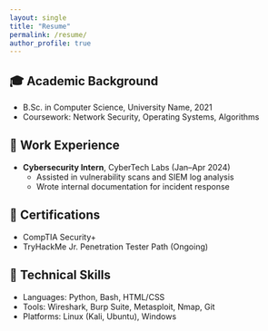 ```yaml
---
layout: single
title: "Resume"
permalink: /resume/
author_profile: true
---
```


## 🎓 Academic Background

- B.Sc. in Computer Science, University Name, 2021
- Coursework: Network Security, Operating Systems, Algorithms

## 💼 Work Experience

- **Cybersecurity Intern**, CyberTech Labs (Jan–Apr 2024)  
  - Assisted in vulnerability scans and SIEM log analysis  
  - Wrote internal documentation for incident response

## 📜 Certifications

- CompTIA Security+
- TryHackMe Jr. Penetration Tester Path (Ongoing)

## 🧰 Technical Skills

- Languages: Python, Bash, HTML/CSS
- Tools: Wireshark, Burp Suite, Metasploit, Nmap, Git
- Platforms: Linux (Kali, Ubuntu), Windows
